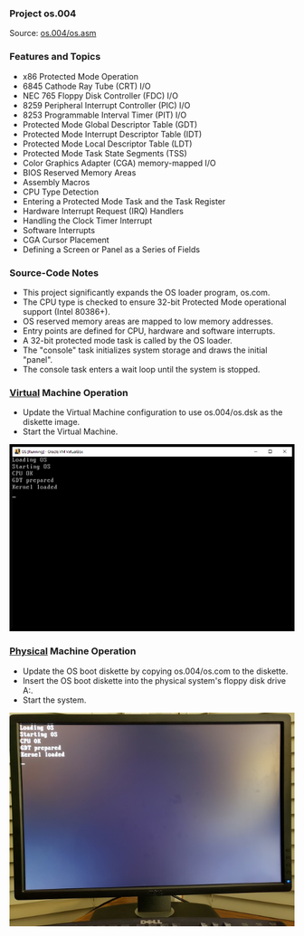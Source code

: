 ### Project os.004
Source: [os.004/os.asm](../os.004/os.asm)
### Features and Topics
- x86 Protected Mode Operation
- 6845 Cathode Ray Tube (CRT) I/O
- NEC 765 Floppy Disk Controller (FDC) I/O
- 8259 Peripheral Interrupt Controller (PIC) I/O
- 8253 Programmable Interval Timer (PIT) I/O
- Protected Mode Global Descriptor Table (GDT)
- Protected Mode Interrupt Descriptor Table (IDT)
- Protected Mode Local Descriptor Table (LDT)
- Protected Mode Task State Segments (TSS)
- Color Graphics Adapter (CGA) memory-mapped I/O
- BIOS Reserved Memory Areas
- Assembly Macros
- CPU Type Detection
- Entering a Protected Mode Task and the Task Register
- Hardware Interrupt Request (IRQ) Handlers
- Handling the Clock Timer Interrupt
- Software Interrupts
- CGA Cursor Placement
- Defining a Screen or Panel as a Series of Fields
### Source-Code Notes
- This project significantly expands the OS loader program, <span>os.com</span>.
- The CPU type is checked to ensure 32-bit Protected Mode operational support (Intel 80386+).
- OS reserved memory areas are mapped to low memory addresses.
- Entry points are defined for CPU, hardware and software interrupts.
- A 32-bit protected mode task is called by the OS loader.
- The "console" task initializes system storage and draws the initial "panel".
- The console task enters a wait loop until the system is stopped.
### [Virtual](VIRTUAL.md) Machine Operation
- Update the Virtual Machine configuration to use os.004/os.dsk as the diskette image.
- Start the Virtual Machine.

<img src="../images/os004_VirtualBox_001.PNG"/>

### [Physical](PHYSICAL.md) Machine Operation
- Update the OS boot diskette by copying os.004/os.com to the diskette.
- Insert the OS boot diskette into the physical system's floppy disk drive A:.
- Start the system.

<img src="../images/os004_Boot_001.jpg"/>
